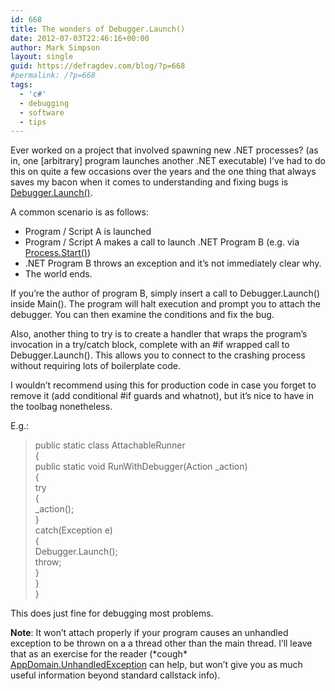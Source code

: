 ```yaml
---
id: 668
title: The wonders of Debugger.Launch()
date: 2012-07-03T22:46:16+00:00
author: Mark Simpson
layout: single
guid: https://defragdev.com/blog/?p=668
#permalink: /?p=668
tags:
  - 'c#'
  - debugging
  - software
  - tips
---
```

Ever worked on a project that involved spawning new .NET processes? (as in, one [arbitrary] program launches another .NET executable) I’ve had to do this on quite a few occasions over the years and the one thing that always saves my bacon when it comes to understanding and fixing bugs is [Debugger.Launch()](http://msdn.microsoft.com/en-us/library/system.diagnostics.debugger.launch.aspx).

A common scenario is as follows:

  * Program / Script A is launched
  * Program / Script A makes a call to launch .NET Program B (e.g. via [Process.Start()](http://msdn.microsoft.com/en-us/library/system.diagnostics.process.start.aspx))
  * .NET Program B throws an exception and it’s not immediately clear why.
  * The world ends. 

If you’re the author of program B, simply insert a call to Debugger.Launch() inside Main(). The program will halt execution and prompt you to attach the debugger. You can then examine the conditions and fix the bug. 

Also, another thing to try is to create a handler that wraps the program’s invocation in a try/catch block, complete with an #if wrapped call to Debugger.Launch(). This allows you to connect to the crashing process without requiring lots of boilerplate code.

I wouldn’t recommend using this for production code in case you forget to remove it (add conditional #if guards and whatnot), but it’s nice to have in the toolbag nonetheless.

E.g.:

> public static class AttachableRunner  
> {  
>  public static void RunWithDebugger(Action _action)  
>  {  
>  try  
>  {  
>  _action();  
>  }  
>  catch(Exception e)  
>  {  
>  Debugger.Launch();  
>  throw;  
>  }  
>  }  
> }

This does just fine for debugging most problems. 

**Note**: It won’t attach properly if your program causes an unhandled exception to be thrown on a a thread other than the main thread. I’ll leave that as an exercise for the reader (\*cough\* [AppDomain.UnhandledException](http://msdn.microsoft.com/en-us/library/system.appdomain.unhandledexception.aspx) can help, but won’t give you as much useful information beyond standard callstack info).
